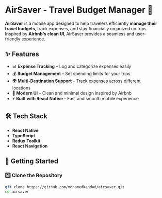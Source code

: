 # AirSaver - Travel Budget Manager 🚀

**AirSaver** is a mobile app designed to help travelers efficiently **manage their travel budgets**, track expenses, and stay financially organized on trips. Inspired by **Airbnb's clean UI**, AirSaver provides a seamless and user-friendly experience.

## ✨ Features

- 📊 **Expense Tracking** – Log and categorize expenses easily
- 💰 **Budget Management** – Set spending limits for your trips
- 🌍 **Multi-Destination Support** – Track expenses across different locations
- 📱 **Modern UI** – Clean and minimal design inspired by Airbnb
- ⚡ **Built with React Native** – Fast and smooth mobile experience

## 🛠️ Tech Stack

- **React Native**
- **TypeScript**
- **Redux Toolkit**
- **React Navigation**

## 🚀 Getting Started

### 1️⃣ Clone the Repository

```bash
git clone https://github.com/mohamedkandad/airsaver.git
cd airsaver

```
